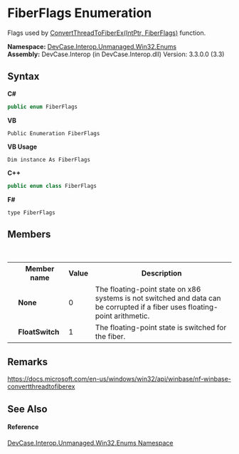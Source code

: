 # FiberFlags Enumeration
 

Flags used by <a href="M_DevCase_Interop_Unmanaged_Win32_NativeMethods_ConvertThreadToFiberEx">ConvertThreadToFiberEx(IntPtr, FiberFlags)</a> function.

**Namespace:**&nbsp;<a href="N_DevCase_Interop_Unmanaged_Win32_Enums">DevCase.Interop.Unmanaged.Win32.Enums</a><br />**Assembly:**&nbsp;DevCase.Interop (in DevCase.Interop.dll) Version: 3.3.0.0 (3.3)

## Syntax

**C#**<br />
``` C#
public enum FiberFlags
```

**VB**<br />
``` VB
Public Enumeration FiberFlags
```

**VB Usage**<br />
``` VB Usage
Dim instance As FiberFlags
```

**C++**<br />
``` C++
public enum class FiberFlags
```

**F#**<br />
``` F#
type FiberFlags
```


## Members
&nbsp;<table><tr><th></th><th>Member name</th><th>Value</th><th>Description</th></tr><tr><td /><td target="F:DevCase.Interop.Unmanaged.Win32.Enums.FiberFlags.None">**None**</td><td>0</td><td>The floating-point state on x86 systems is not switched and data can be corrupted if a fiber uses floating-point arithmetic.</td></tr><tr><td /><td target="F:DevCase.Interop.Unmanaged.Win32.Enums.FiberFlags.FloatSwitch">**FloatSwitch**</td><td>1</td><td>The floating-point state is switched for the fiber.</td></tr></table>

## Remarks
<a href="https://docs.microsoft.com/en-us/windows/win32/api/winbase/nf-winbase-convertthreadtofiberex" target="_blank">https://docs.microsoft.com/en-us/windows/win32/api/winbase/nf-winbase-convertthreadtofiberex</a>

## See Also


#### Reference
<a href="N_DevCase_Interop_Unmanaged_Win32_Enums">DevCase.Interop.Unmanaged.Win32.Enums Namespace</a><br />